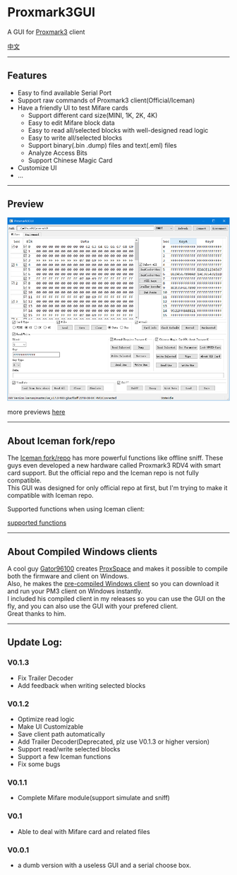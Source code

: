 # Proxmark3GUI
A GUI for [Proxmark3](https://github.com/Proxmark/proxmark3) client

[中文](README/doc/README_zh_CN.md)

***

## Features

+ Easy to find available Serial Port
+ Support raw commands of Proxmark3 client(Official/Iceman)
+ Have a friendly UI to test Mifare cards
    + Support different card size(MINI, 1K, 2K, 4K)
    + Easy to edit Mifare block data
    + Easy to read all/selected blocks with well-designed read logic
    + Easy to write all/selected blocks
    + Support binary(.bin .dump) files and text(.eml) files
    + Analyze Access Bits
    + Support Chinese Magic Card
+ Customize UI  
+ ...  

***

## Preview
![preview](README/img/preview.png)  

more previews [here](README/doc/previews.md)  

***

## About Iceman fork/repo

The [Iceman fork/repo](https://github.com/RfidResearchGroup/proxmark3) has more powerful functions like offline sniff. These guys even developed a new hardware called Proxmark3 RDV4 with smart card support. But the official repo and the Iceman repo is not fully compatible.  
This GUI was designed for only official repo at first, but I'm trying to make it compatible with Iceman repo.  

Supported functions when using Iceman client:  

[supported functions](README/doc/supported_Iceman.md)  

***

## About Compiled Windows clients

A cool guy [Gator96100](https://github.com/Gator96100) creates [ProxSpace](https://github.com/Gator96100/ProxSpace) and makes it possible to compile both the firmware and client on Windows.  
Also, he makes the [pre-compiled Windows client](http://www.proxmark.org/forum/viewtopic.php?id=3975) so you can download it and run your PM3 client on Windows instantly.  
I included his compiled client in my releases so you can use the GUI on the fly, and you can also use the GUI with your prefered client.  
Great thanks to him.  

***

## Update Log:

### V0.1.3
+ Fix Trailer Decoder
+ Add feedback when writing selected blocks

### V0.1.2
+ Optimize read logic
+ Make UI Customizable
+ Save client path automatically
+ Add Trailer Decoder(Deprecated, plz use V0.1.3 or higher version)
+ Support read/write selected blocks
+ Support a few Iceman functions
+ Fix some bugs

### V0.1.1
+ Complete Mifare module(support simulate and sniff)

### V0.1
+ Able to deal with Mifare card and related files

### V0.0.1
+ a dumb version with a useless GUI and a serial choose box.